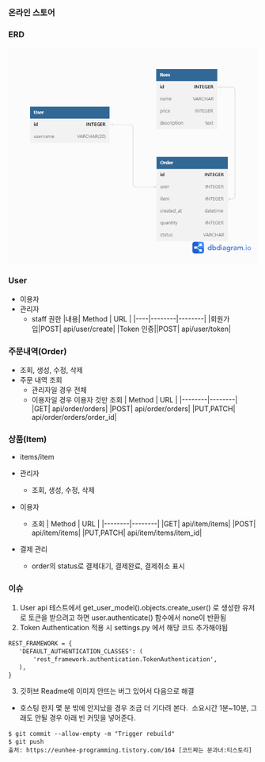 ### 온라인 스토어

### ERD
<img src='/images/ERD.png'>

### User
- 이용자
- 관리자
  -  staff 권한
|내용| Method | URL |
|----|--------|--------| 
|회원가입|POST| api/user/create|
|Token 인증||POST| api/user/token|

### 주문내역(Order)
 - 조회, 생성, 수정, 삭제
 - 주문 내역 조회 
   - 관리자일 경우 전체
   - 이용자일 경우 이용자 것만 조회
| Method | URL |
|--------|--------| 
|GET| api/order/orders|
|POST| api/order/orders|
|PUT,PATCH| api/order/orders/order_id|

### 상품(Item)
 - items/item
 - 관리자
   - 조회, 생성, 수정, 삭제
 - 이용자
   - 조회
  | Method | URL |
  |--------|--------| 
  |GET| api/item/items|
  |POST| api/item/items|
  |PUT,PATCH| api/item/items/item_id|
 
- 결제 관리
  - order의 status로 결제대기, 결제완료, 결제취소 표시

### 이슈
1.  User api 테스트에서 get_user_model().objects.create_user() 로 생성한 유저로 
  토큰을 받으려고 하면 user.authenticate() 함수에서 none이 반환됨
2. Token Authentication 적용 시 settings.py 에서 해당 코드 추가해야됨
```
REST_FRAMEWORK = {
   'DEFAULT_AUTHENTICATION_CLASSES': (
       'rest_framework.authentication.TokenAuthentication',
   ),
}
```
3. 깃허브 Readme에 이미지 안뜨는 버그 있어서 다음으로 해결

- 호스팅 한지 몇 분 밖에 안지났을 경우 조금 더 기다려 본다. 
소요시간 1분~10분, 그래도 안될 경우 아래 빈 커밋을 넣어준다.
```
$ git commit --allow-empty -m "Trigger rebuild"
$ git push
출처: https://eunhee-programming.tistory.com/164 [코드짜는 문과녀:티스토리]
```
